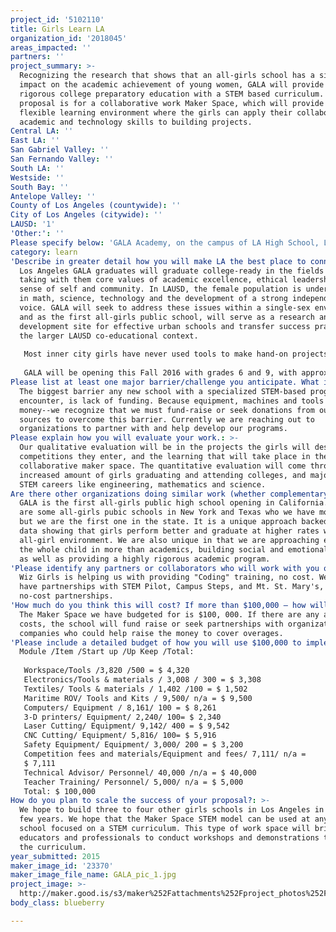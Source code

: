 ```yaml
---
project_id: '5102110'
title: Girls Learn LA
organization_id: '2018045'
areas_impacted: ''
partners: ''
project_summary: >-
  Recognizing the research that shows that an all-girls school has a significant
  impact on the academic achievement of young women, GALA will provide a
  rigorous college preparatory education with a STEM based curriculum. Our
  proposal is for a collaborative work Maker Space, which will provide a more
  flexible learning environment where the girls can apply their collaborative,
  academic and technology skills to building projects.
Central LA: ''
East LA: ''
San Gabriel Valley: ''
San Fernando Valley: ''
South LA: ''
Westside: ''
South Bay: ''
Antelope Valley: ''
County of Los Angeles (countywide): ''
City of Los Angeles (citywide): ''
LAUSD: '1'
'Other:': ''
Please specify below: 'GALA Academy, on the campus of LA High School, Los Angeles, Ca'
category: learn
'Describe in greater detail how you will make LA the best place to connect:': >-
  Los Angeles GALA graduates will graduate college-ready in the fields of STEM,
  taking with them core values of academic excellence, ethical leadership and a
  sense of self and community. In LAUSD, the female population is under served
  in math, science, technology and the development of a strong independent
  voice. GALA will seek to address these issues within a single-sex environment
  and as the first all-girls public school, will serve as a research and
  development site for effective urban schools and transfer success practice to
  the larger LAUSD co-educational context. 
   
   Most inner city girls have never used tools to make hand-on projects. A Maker Space at our school will be a collaborative workshop where girls gain practical hands-on experiences with new technologies and innovative processes to design and build projects. A Maker Space can provide a flexible environment where learning is made physical by applying science, technology, math and creativity to solve problems and build things. Who in this group will be the next inventor, problem solver, or technology innovator? Who in this group will figure out answers to solve LA's problems of drought, homelessness, or earthquakes? 
   
   GALA will be opening this Fall 2016 with grades 6 and 9, with approximately 100 students per grade level. GALA will add a grade level each year until it reaches 6th-12th (a SPAN school). Starting with the Spring Board, College Board pre-AP curriculum in middle school, students will gain the necessary prerequisite skills to be successful in rigorous AP sequence in high school, enabling students to be selected into highly selective colleges. Through hand-on projects created in the Maker Space, GALA students will gain valuable experiences needed to understand real-life engineering and scientific applications, while applying what they learned to practice. Through their advisories and a designated college counselor, students will begin planning their college pathway in middle school. Teachers will incorporate college awareness and application process through advisories in high school. At the end, you will have a well-rounded Los Angeles high school graduate ready to excel in STEM fields.
Please list at least one major barrier/challenge you anticipate. What is your strategy for overcoming these obstacles?: >-
  The biggest barrier any new school with a specialized STEM-based program will
  encounter, is lack of funding. Because equipment, machines and tools costs
  money--we recognize that we must fund-raise or seek donations from outside
  sources to overcome this barrier. Currently we are reaching out to
  organizations to partner with and help develop our programs.
Please explain how you will evaluate your work.: >-
  Our qualitative evaluation will be in the projects the girls will design, the
  competitions they enter, and the learning that will take place in the
  collaborative maker space. The quantitative evaluation will come through the
  increased amount of girls graduating and attending colleges, and majoring in
  STEM careers like engineering, mathematics and science.
Are there other organizations doing similar work (whether complementary or competitive)? What is unique about your proposed approach?: >-
  GALA is the first all-girls public high school opening in California. There
  are some all-girls pubic schools in New York and Texas who we have modeled,
  but we are the first one in the state. It is a unique approach backed-up by
  data showing that girls perform better and graduate at higher rates when in an
  all-girl environment. We are also unique in that we are approaching educating
  the whole child in more than academics, building social and emotional skills,
  as well as providing a highly rigorous academic program.
'Please identify any partners or collaborators who will work with you on this project. How much of the $100,000 grant award will each partner receive?': >-
  Wiz Girls is helping us with providing "Coding" training, no cost. We also
  have partnerships with STEM Pilot, Campus Steps, and Mt. St. Mary's, all
  no-cost partnerships.
'How much do you think this will cost? If more than $100,000 – how will you cover the additional costs?': >-
  The Maker Space we have budgeted for is $100, 000. If there are any additional
  costs, the school will fund raise or seek partnerships with organizations or
  companies who could help raise the money to cover overages.
'Please include a detailed budget of how you will use $100,000 to implement this project.': |-
  Module /Item /Start up /Up Keep /Total:
   
   Workspace/Tools /3,820 /500 = $ 4,320
   Electronics/Tools & materials / 3,008 / 300 = $ 3,308
   Textiles/ Tools & materials / 1,402 /100 = $ 1,502
   Maritime ROV/ Tools and Kits / 9,500/ n/a = $ 9,500
   Computers/ Equipment / 8,161/ 100 = $ 8,261
   3-D printers/ Equipment/ 2,240/ 100= $ 2,340
   Laser Cutting/ Equipment/ 9,142/ 400 = $ 9,542
   CNC Cutting/ Equipment/ 5,816/ 100= $ 5,916
   Safety Equipment/ Equipment/ 3,000/ 200 = $ 3,200
   Competition fees and materials/Equipment and fees/ 7,111/ n/a = 
   $ 7,111
   Technical Advisor/ Personnel/ 40,000 /n/a = $ 40,000
   Teacher Training/ Personnel/ 5,000/ n/a = $ 5,000
   Total: $ 100,000
How do you plan to scale the success of your proposal?: >-
  We hope to build three to four other girls schools in Los Angeles in the next
  few years. We hope that the Maker Space STEM model can be used at any LAUSD
  school focused on a STEM curriculum. This type of work space will bring in
  educators and professionals to conduct workshops and demonstrations to enhance
  the curriculum.
year_submitted: 2015
maker_image_id: '23370'
maker_image_file_name: GALA_pic_1.jpg
project_image: >-
  http://maker.good.is/s3/maker%252Fattachments%252Fproject_photos%252Fimages%252F23370%252Fdisplay%252FGALA_pic_1.jpg=c570x385
body_class: blueberry

---
```

